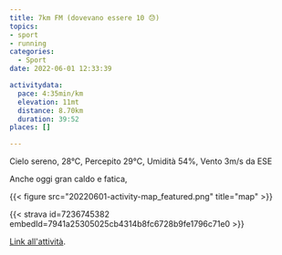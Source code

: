 ```yaml
---
title: 7km FM (dovevano essere 10 😓) 
topics:
- sport
- running
categories: 
  - Sport
date: 2022-06-01 12:33:39

activitydata:
  pace: 4:35min/km
  elevation: 11mt
  distance: 8.70km
  duration: 39:52
places: []

---
```


Cielo sereno, 28°C, Percepito 29°C, Umidità 54%, Vento 3m/s da ESE

<!--more-->

Anche oggi gran caldo e fatica,

{{<  figure src="20220601-activity-map_featured.png" title="map" >}}

{{< strava id=7236745382 embedId=7941a25305025cb4314b8fc6728b9fe1796c71e0 >}}

[Link all'attività](https://strava.com/activities/7236745382).
